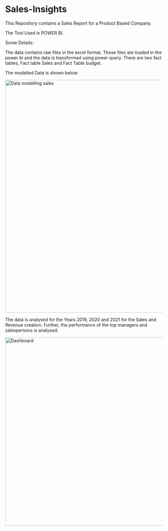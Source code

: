 # Sales-Insights
This Repository contains a Sales Report for a Product Based Company.

The Tool Used is POWER BI.

Some Details:

The data contains raw files in the excel format. Those files are loaded in the power bi and the data is transformed using power query.
There are two fact tables, Fact table Sales and Fact Table budget.

The modelled Data is shown below:

<img width="741" alt="Data modelling sales" src="https://github.com/DG0110/Sales-Insights/assets/112652526/2f938476-140d-4bbb-a936-a315ed2c02df">

The data is analysed for the Years 2019, 2020 and 2021 for the Sales and Revenue creation. Further, the performance of the top managers and salespersons is analysed.


<img width="600" alt="Dashboard" src="https://github.com/DG0110/Sales-Insights/assets/112652526/7b66af4a-2076-4e0a-bc24-e5de027090bf">

